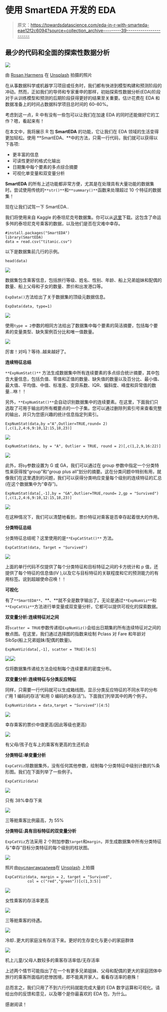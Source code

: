 # 使用 SmartEDA 开发的 EDA

> 原文：<https://towardsdatascience.com/eda-in-r-with-smarteda-eae12f2c6094?source=collection_archive---------39----------------------->

## 最少的代码和全面的探索性数据分析

![](img/f2a4e7bfdc14ea679d5f7821b1396697.png)

由 [Rosan Harmens](https://unsplash.com/@rooszan?utm_source=unsplash&utm_medium=referral&utm_content=creditCopyText) 在 [Unsplash](https://unsplash.com/s/photos/explore?utm_source=unsplash&utm_medium=referral&utm_content=creditCopyText) 拍摄的照片

在从事数据科学或机器学习项目或任务时，我们都有快进到模型构建和预测阶段的冲动。然而，正如我们的导师和专家重申的那样，初始探索性数据分析(EDA)阶段对于从训练模型和预测的后期阶段获得更好的结果至关重要。估计花费在 EDA 和数据准备上的时间占数据科学项目总时间的 60–80%。

考虑到这一点，R 中有没有一些包可以让我们在加速 EDA 的同时还能做好它的工作？嗯，看起来有！

在本文中，我将展示 R 包 **SmartEDA** 的功能，它让我们在 EDA 领域的生活变得更加轻松。使用 **SmartEDA、**中的方法，只需一行代码，我们就可以获得以下各项:

*   更丰富的信息
*   可读性更好的格式化输出
*   日期集中每个要素的多点综合摘要
*   可视化单变量和双变量分析

**SmartEDA** 的所有上述功能都非常方便，尤其是在处理具有大量功能的数据集时。尝试使用传统的`**str()**`和`**summary()**`函数来处理超过 10 个特征的数据集！

现在让我们试驾一下 SmartEDA..

我们将使用来自 Kaggle 的泰坦尼克号数据集。你可以从[这里](https://www.kaggle.com/c/titanic/data)下载。这包含了命运多舛的泰坦尼克号乘客的数据，以及他们是否在灾难中幸存。

```
#install.packages("SmartEDA")
library(SmartEDA)
data = read.csv("titanic.csv")
```

以下是数据集前几行的示例。

```
head(data)
```

![](img/120b63df8c24daa2689c445247da0310.png)

数据集包含乘客信息，包括旅行等级、姓名、性别、年龄、船上兄弟姐妹和配偶的数量、船上父母和子女的数量、票价和出发港口等。

`ExpData()`方法给出了关于数据集的顶级元数据信息。

```
ExpData(data, type=1)
```

![](img/c85f4b4bf478758a16dfa0dc4bb66f45.png)

使用`type = 2`参数的相同方法给出了数据集中每个要素的简洁摘要，包括每个要素的变量类型、缺失案例百分比和唯一值数量。

![](img/17d9017ec5cabc08172c1169268482a6.png)

厉害！对吗？等待..越来越好了。

**连续特征总结**

`**ExpNumStat()**` 方法生成数据集中所有连续要素的多点综合统计摘要，其中包含大量信息，包括负值、零值和正值的数量、缺失值的数量以及百分比、最小值、最大值、平均值、中值、标准差、变异系数、IQR、偏斜度、峰度和异常值的数量…咻！！

另外，`**ExpNumStat()**`会自动识别数据集中的连续要素。在这里，下面我们只选取了可用于输出的所有概要点的一个子集。您可以通过删除列索引号来查看完整的输出，并只为您感兴趣的统计信息指定列索引。

```
ExpNumStat(data,by ="A",Outlier=TRUE,round= 2)[,c(1,2,4:6,9:10,12:15,18,23)]
```

![](img/8941b520d81135ec70fb803886206894.png)

```
ExpNumStat(data, by = "A", Outlier = TRUE, round = 2)[,c(1,2,9,16:22)]
```

![](img/0294df3cb7f586e3827a33b287bab4a4.png)

此外，将`by`参数设置为 G 或 GA，我们可以通过在 group 参数中指定一个分类特性来获得按“group”和“group plus all”划分的摘要。这在分类问题中特别有用，就像我们在这里遇到的问题，我们可以获得分类响应变量每个级别的连续特征的汇总(在这个数据集中为“幸存”)。

```
ExpNumStat(data[,-1],by = "GA",Outlier=TRUE,round= 2,gp = "Survived")[,c(1,2,4:6,9:10,12:15,18,23)]
```

![](img/f80f4c4381f4b9a54691623da81790e8.png)

在这种情况下，我们可以清楚地看到，票价特征对乘客是否幸存起着很大的作用。

**分类特征总结**

分类特征总结呢？这里使用的是`**ExpCatStat()**` 方法。

```
ExpCatStat(data, Target = "Survived")
```

![](img/f20692da254ac4af5b9e9446bf73ea8c.png)

上面的单行代码不仅提供了每个分类特征和目标特征之间的卡方统计和 p 值，还提供了每个特征的信息值(IV ),以及它与目标特征的关联程度和它的预测能力的有用标签。说到超越使命召唤！！

**可视化**

有了`**SmartEDA**`、**、**就不全是数字输出了。无论是通过`**ExpNumViz**`和`**ExpCatViz**`方法进行单变量或双变量分析，它都可以提供可视化的探索数据。

**双变量分析:连续特征对之间**

将`scatter = TRUE`参数传递给`ExpNumViz()`会给出日期集的所有连续特征对之间的散点图。在这里，我们通过选择图的指数来绘制 Pclass 对 Fare 和年龄对 SibSp(船上兄弟姐妹/配偶的数量)。

```
ExpNumViz(data[,-1], scatter = TRUE)[4:5]
```

![](img/47f65be6076d02e05cce96413dd36ca3.png)![](img/65e7252964200c28cf9a26bbd00c586a.png)

仅将数据集传递给方法会绘制每个连续要素的密度分布。

**双变量分析:连续特征与分类反应特征**

同样，只需要一行代码就可以生成箱线图，显示分类反应特征的不同水平的分布(“用 1 编码的存活”和用 0 编码的未存活”)。下面我们列举其中的两个例子。

```
ExpNumViz(data = data,target = "Survived")[4:5]
```

![](img/bf8a2b87581d2857ac0e6820674a1929.png)

幸存乘客的票价中值更高(因此等级也更高)

![](img/8e501e96951bb4253f9dafea3e075e69.png)

有父母/孩子在车上的乘客有更高的生还机会

**分类特征:单变量分析**

`ExpCatViz`除数据集外，没有任何其他参数，绘制每个分类特征中级别计数的%条形图。我们在下面列举了一些例子。

```
ExpCatViz(data)
```

![](img/82e9b54604842943fd2f15dfe61d1063.png)

只有 38%幸存下来

![](img/808dc9b3d4998a0fbdae8bbdeaab50ee.png)

三等舱乘客比例最高，为 55%

**分类特征:具有目标特征的双变量分析**

`ExpCatViz`方法采用 2 个附加参数`target`和`margin`，并生成数据集中所有分类特征与“幸存”目标分类特征的每个级别的柱状图。

![](img/b160e5f60f5e8aef2542bbdebdb64394.png)

照片由[руслангамзалиев](https://unsplash.com/@gambler_94?utm_source=unsplash&utm_medium=referral&utm_content=creditCopyText)在 [Unsplash](https://unsplash.com/s/photos/titanic?utm_source=unsplash&utm_medium=referral&utm_content=creditCopyText) 上拍摄

```
ExpCatViz(data, margin = 2, target = "Survived", 
          col = c("red","green"))[c(1,3:5)]
```

![](img/d8526ab9edbe51cbffc79101b82ab33e.png)

女性乘客的存活率更高

![](img/bc2a467c06e17d2684887bcd7acabc05.png)

三等舱乘客的待遇。

![](img/00447f8545d62129b29c95df0bb5d4a7.png)

冷却..更大的家庭没有存活下来。更好的生存变化与更小的家庭群体

![](img/bcb14bb5b58dc2db8348d4ae78262f50.png)

机上儿童/父母人数较多的乘客存活率低/无存活率

上述两个情节可能指出了在一个有更多兄弟姐妹、父母和配偶的更大的家庭团体中旅行的乘客所面临的悲惨困境，即不能离开家人。看看存活率的悬殊！

总而言之，我们只用了不到六行代码就能完成大量的 EDA 数字运算和可视化。请给出你的反馈和意见，以及哪个是你最喜欢的 EDA 包，为什么。

感谢阅读！